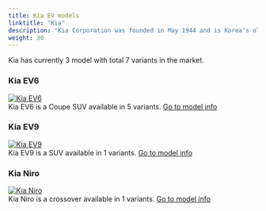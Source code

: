 ```yaml
---
title: Kia EV models
linktitle: "Kia"
description: "Kia Corporation was founded in May 1944 and is Korea’s oldest manufacturer of motor vehicles. From humble origins making bicycles and motorcycles, Kia has grown – as part of the dynamic, global Hyundai-Kia Automotive Group – to become the world’s fifth largest vehicle manufacturer.  "
weight: 30
---
```

<!-- markdownlint-disable MD033 -->
<!-- markdownlint-disable MD010 -->
Kia has currently 3 model with total 7 variants in the market. 

<div class="container shadow p-3 mb-5 bg-body-tertiary rounded border">
<h3> Kia EV6</h3>
	<div class="row">
		<div class="col col-12 col-md-6">
			<a href="ev6"><img src="https://media.evkx.net/multimedia/models/kia/ev6/ev6_standard_range_2wd/main_1_st.jpg" class="img-fluid" alt="Kia EV6" ></a>
		</div>
		<div class="col col-12 col-md-6">
Kia EV6 is a Coupe SUV available in 5 variants.
<a href="ev6">Go to model info</a>
		</div>
	</div>
</div>
<div class="container shadow p-3 mb-5 bg-body-tertiary rounded border">
<h3> Kia EV9</h3>
	<div class="row">
		<div class="col col-12 col-md-6">
			<a href="ev9"><img src="https://media.evkx.net/multimedia/models/kia/ev9/ev9_long_range_awd/main_1_st.jpg" class="img-fluid" alt="Kia EV9" ></a>
		</div>
		<div class="col col-12 col-md-6">
Kia EV9 is a SUV available in 1 variants.
<a href="ev9">Go to model info</a>
		</div>
	</div>
</div>
<div class="container shadow p-3 mb-5 bg-body-tertiary rounded border">
<h3> Kia Niro</h3>
	<div class="row">
		<div class="col col-12 col-md-6">
			<a href="niro"><img src="https://media.evkx.net/multimedia/models/kia/niro/niro_ev/main_1_st.jpg" class="img-fluid" alt="Kia Niro" ></a>
		</div>
		<div class="col col-12 col-md-6">
Kia Niro is a crossover available in 1 variants.
<a href="niro">Go to model info</a>
		</div>
	</div>
</div>
